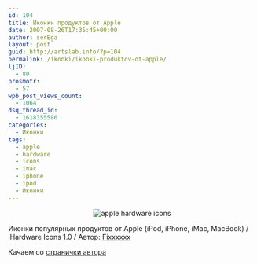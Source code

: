 ```yaml
---
id: 104
title: Иконки продуктов от Apple
date: 2007-08-26T17:35:45+00:00
author: serEga
layout: post
guid: http://artslab.info/?p=104
permalink: /ikonki/ikonki-produktov-ot-apple/
ljID:
  - 80
prosmotr:
  - 57
wpb_post_views_count:
  - 1064
dsq_thread_id:
  - 1618355586
categories:
  - Иконки
tags:
  - apple
  - hardware
  - icons
  - imac
  - iphone
  - ipod
  - Иконки
---
```

<p style="text-align: center">
  <img src="http://artslab.info/wp-content/uploads/apple_products_icons.jpg" title="apple hardware icons" alt="apple hardware icons" border="0" />
</p>

Иконки популярных продуктов от Apple (iPod, iPhone, iMac, MacBook) / iHardware Icons 1.0 / Автор: <a href="http://fixxxxx.deviantart.com/" title="перейти на страничку автора" target="_blank">Fixxxxxx</a>

Качаем со <a href="http://fixxxxx.deviantart.com/art/iHardware-Icons-1-0-52651967" title="скчачать набор иконок" target="_blank">странички автора</a>